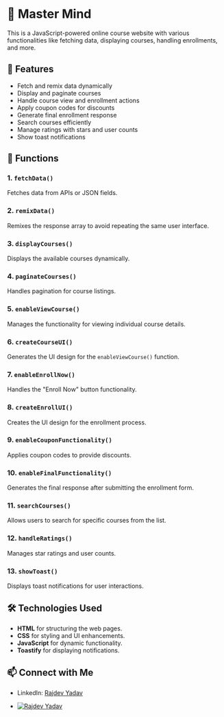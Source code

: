 # 🎯 Master Mind

This is a JavaScript-powered online course website with various functionalities like fetching data, displaying courses, handling enrollments, and more.

## 📌 Features
- Fetch and remix data dynamically
- Display and paginate courses
- Handle course view and enrollment actions
- Apply coupon codes for discounts
- Generate final enrollment response
- Search courses efficiently
- Manage ratings with stars and user counts
- Show toast notifications

## 🚀 Functions

### 1. `fetchData()`
Fetches data from APIs or JSON fields.

### 2. `remixData()`
Remixes the response array to avoid repeating the same user interface.

### 3. `displayCourses()`
Displays the available courses dynamically.

### 4. `paginateCourses()`
Handles pagination for course listings.

### 5. `enableViewCourse()`
Manages the functionality for viewing individual course details.

### 6. `createCourseUI()`
Generates the UI design for the `enableViewCourse()` function.

### 7. `enableEnrollNow()`
Handles the "Enroll Now" button functionality.

### 8. `createEnrollUI()`
Creates the UI design for the enrollment process.

### 9. `enableCouponFunctionality()`
Applies coupon codes to provide discounts.

### 10. `enableFinalFunctionality()`
Generates the final response after submitting the enrollment form.

### 11. `searchCourses()`
Allows users to search for specific courses from the list.

### 12. `handleRatings()`
Manages star ratings and user counts.

### 13. `showToast()`
Displays toast notifications for user interactions.

## 🛠️ Technologies Used
- **HTML** for structuring the web pages.
- **CSS** for styling and UI enhancements.
- **JavaScript** for dynamic functionality.
- **Toastify** for displaying notifications.

## 📫 Connect with Me
- LinkedIn: [Rajdev Yadav](https://www.linkedin.com/in/beingrajdevyadav/) 


- [![Rajdev Yadav](https://img.shields.io/badge/LinkedIn-Connect-blue?style=flat-square&logo=linkedin)](https://www.linkedin.com/in/beingrajdevyadav/)

   
